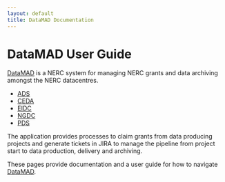```yaml
---
layout: default
title: DataMAD Documentation
---
```

# DataMAD User Guide

[DataMAD](https://datamad.ceda.ac.uk) is a NERC system for managing NERC grants and data archiving amongst the NERC datacentres.

- [ADS](https://www.archaeologydataservice.ac.uk/)
- [CEDA](https://ceda.ac.uk)
- [EIDC](https://eidc.ac.uk/)
- [NGDC](https://www.bgs.ac.uk/geological-data/national-geoscience-data-centre/)
- [PDS](https://www.bas.ac.uk/data/uk-pdc/)

The application provides processes to claim grants from data producing projects and generate tickets in JIRA 
to manage the pipeline from project start to data production, delivery and archiving.

These pages provide documentation and a user guide for how to navigate [DataMAD](https://datamad.ceda.ac.uk).
